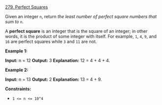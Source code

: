 [279. Perfect Squares](https://leetcode.com/problems/perfect-squares/description/)

Given an integer `n`, return _the least number of perfect square numbers that sum to_ `n`.

A **perfect square** is an integer that is the square of an integer; in other words, it is the product of some integer with itself. For example, `1`, `4`, `9`, and `16` are perfect squares while `3` and `11` are not.

**Example 1:**

**Input:** n = 12
**Output:** 3
**Explanation:** 12 = 4 + 4 + 4.

**Example 2:**

**Input:** n = 13
**Output:** 2
**Explanation:** 13 = 4 + 9.

**Constraints:**

- `1 <= n <= 10^4`
